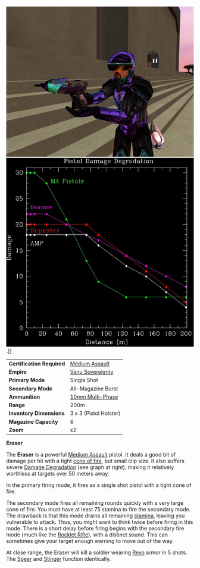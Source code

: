 ![](../images/Eraser.jpg "fig:Eraser.jpg")
![](../images/Pistol_DD.jpg "fig:Pistol_DD.jpg").\]\]

|                            |                                                       |
| -------------------------- | ----------------------------------------------------- |
| **Certification Required** | [Medium Assault](../certifications/Medium_Assault.md) |
| **Empire**                 | [Vanu Sovereignty](../etc/Vanu_Sovereignty.md)        |
| **Primary Mode**           | Single Shot                                           |
| **Secondary Mode**         | All-Magazine Burst                                    |
| **Ammunition**             | [10mm Multi-Phase](../ammunition/10mm_Multi-Phase.md) |
| **Range**                  | 200m                                                  |
| **Inventory Dimensions**   | 3 x 3 (Pistol Holster)                                |
| **Magazine Capacity**      | 6                                                     |
| **Zoom**                   | x2                                                    |

**Eraser**

The **Eraser** is a powerful
[Medium Assault](../certifications/Medium_Assault.md) pistol. It deals a good
bit of damage per hit with a tight [cone of fire](../terminology/Cone_of_fire.md), but
small clip size. It also suffers severe
[Damage Degradation](../terminology/Damage_Degradation.md) (see graph at right),
making it relatively worthless at targets over 50 meters away.

In the primary firing mode, it fires as a single shot pistol with a tight cone
of fire.

The secondary mode fires all remaining rounds quickly with a very large cone of
fire. You must have at least 75 stamina to fire the secondary mode. The drawback
is that this mode drains all remaining [stamina](../terminology/Stamina.md),
leaving you vulnerable to attack. Thus, you might want to think twice before
firing in this mode. There is a short delay before firing begins with the
secondary fire mode (much like the
[Rocklet Rifle](../weapons/Rocklet_Rifle.md)), with a distinct sound. This can
sometimes give your target enough warning to move out of the way.

At close range, the Eraser will kill a soldier wearing
[Rexo](../armor/Reinforced_Exo-Suit.md) armor in 5 shots. The
[Spear](../weapons/Spear.md) and [Stinger](../weapons/Stinger.md) function
identically.

